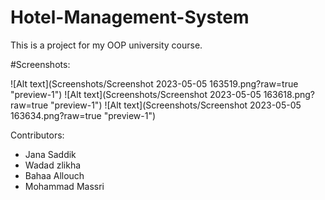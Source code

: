 # Hotel-Management-System

This is a project for my OOP university course.

#Screenshots:

![Alt text](Screenshots/Screenshot 2023-05-05 163519.png?raw=true "preview-1")
![Alt text](Screenshots/Screenshot 2023-05-05 163618.png?raw=true "preview-1")
![Alt text](Screenshots/Screenshot 2023-05-05 163634.png?raw=true "preview-1")


Contributors:
- Jana Saddik
- Wadad zlikha
- Bahaa Allouch
- Mohammad Massri

